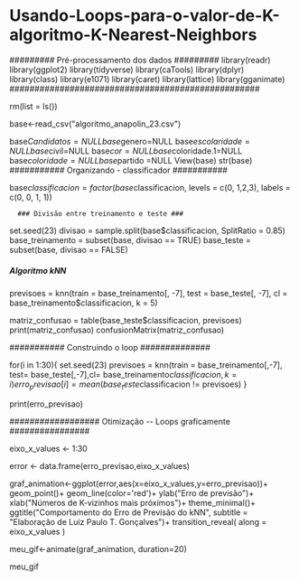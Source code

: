# Usando-Loops-para-o-valor-de-K-algoritmo-K-Nearest-Neighbors

######### Pré-processamento dos dados #########
library(readr)
library(ggplot2)
library(tidyverse)
library(caTools)
library(dplyr)
library(class)
library(e1071)
library(caret)
library(lattice)
library(gganimate)
##################################################

rm(list = ls())

base<-read_csv("algoritmo_anapolin_23.csv")

base$Candidatos = NULL
base$genero=NULL
base$escolaridade=NULL
base$civil=NULL
base$cor=NULL
base$coloridade.1=NULL
base$coloridade=NULL
base$partido =NULL
View(base)
str(base)
########### Organizando - classificador ###########   

base$classificacion= factor(base$classificacion, levels = c(0, 1,2,3), 
      labels = c(0, 0, 1, 1))
      
      ### Divisão entre treinamento e teste ### 
set.seed(23)
divisao = sample.split(base$classificacion, SplitRatio = 0.85)
base_treinamento = subset(base, divisao == TRUE)
base_teste = subset(base, divisao == FALSE)

##### Algoritmo kNN ###### 

previsoes = knn(train = base_treinamento[, -7], test = base_teste[, -7],
     cl = base_treinamento$classificacion, k = 5)
     
matriz_confusao = table(base_teste$classificacion, previsoes)
print(matriz_confusao)
confusionMatrix(matriz_confusao)

########### Construindo o loop ############## 

for(i in 1:30){
  set.seed(23)
  previsoes = knn(train = base_treinamento[,-7], 
                  test= base_teste[,-7],cl= base_treinamento$classificacion,k=i)
  erro_previsao[i] =mean(base_teste$classificacion != previsoes)
}

print(erro_previsao)

################## Otimização -- Loops graficamente ################

eixo_x_values <- 1:30

error <- data.frame(erro_previsao,eixo_x_values)

graf_animation<-ggplot(error,aes(x=eixo_x_values,y=erro_previsao))+ 
geom_point()+ geom_line(color='red')+
  ylab("Erro de previsão")+
  xlab("Números de K-vizinhos mais próximos")+
  theme_minimal()+
  ggtitle("Comportamento do Erro de Previsão do kNN", 
          subtitle = "Elaboração de Luiz Paulo T. Gonçalves")+
  transition_reveal(
    along = eixo_x_values
  )
  
meu_gif<-animate(graf_animation, duration=20)

meu_gif
